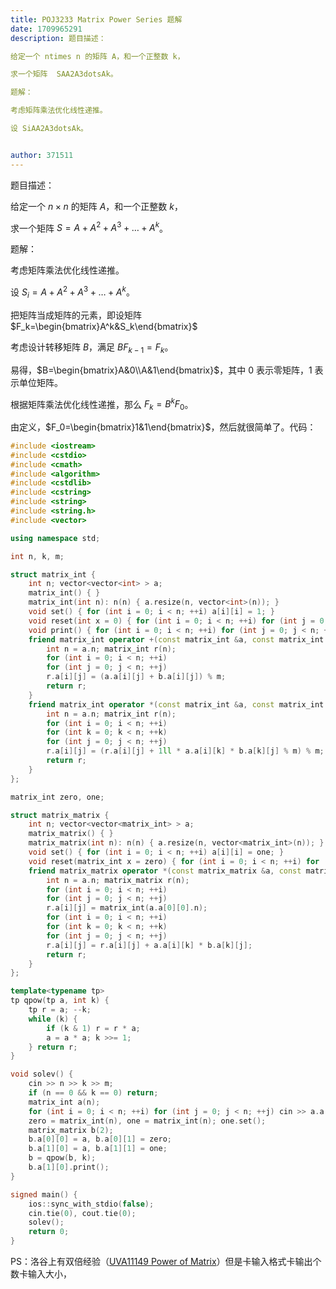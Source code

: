 ```yaml
---
title: POJ3233 Matrix Power Series 题解
date: 1709965291
description: 题目描述：

给定一个 ntimes n 的矩阵 A，和一个正整数 k，

求一个矩阵  SAA2A3dotsAk。

题解：

考虑矩阵乘法优化线性递推。

设 SiAA2A3dotsAk。


author: 371511
---
```


题目描述：

给定一个 $n\times n$ 的矩阵 $A$，和一个正整数 $k$，

求一个矩阵  $S=A+A^2+A^3+\dots+A^k$。

题解：

考虑矩阵乘法优化线性递推。

设 $S_i=A+A^2+A^3+\dots+A^k$。

把矩阵当成矩阵的元素，即设矩阵 $F_k=\begin{bmatrix}A^k&S_k\end{bmatrix}$


考虑设计转移矩阵 $B$，满足 $BF_{k-1}=F_k$。

易得，$B=\begin{bmatrix}A&0\\A&1\end{bmatrix}$，其中 $0$ 表示零矩阵，$1$ 表示单位矩阵。

根据矩阵乘法优化线性递推，那么 $F_k=B^kF_0$。

由定义，$F_0=\begin{bmatrix}1&1\end{bmatrix}$，然后就很简单了。代码：

```cpp
#include <iostream>
#include <cstdio>
#include <cmath>
#include <algorithm>
#include <cstdlib>
#include <cstring>
#include <string>
#include <string.h>
#include <vector>

using namespace std;

int n, k, m;

struct matrix_int {
	int n; vector<vector<int> > a;
	matrix_int() { }
	matrix_int(int n): n(n) { a.resize(n, vector<int>(n)); }
	void set() { for (int i = 0; i < n; ++i) a[i][i] = 1; }
	void reset(int x = 0) { for (int i = 0; i < n; ++i) for (int j = 0; j < n; ++j) a[i][j] = x; }
	void print() { for (int i = 0; i < n; ++i) for (int j = 0; j < n; ++j) cout << a[i][j] << (j == n - 1 ? "\n" : " "); }
	friend matrix_int operator +(const matrix_int &a, const matrix_int &b) {
		int n = a.n; matrix_int r(n);
		for (int i = 0; i < n; ++i)
		for (int j = 0; j < n; ++j)
		r.a[i][j] = (a.a[i][j] + b.a[i][j]) % m;
		return r;
	}
	friend matrix_int operator *(const matrix_int &a, const matrix_int &b) {
		int n = a.n; matrix_int r(n);
		for (int i = 0; i < n; ++i)
		for (int k = 0; k < n; ++k)
		for (int j = 0; j < n; ++j)
		r.a[i][j] = (r.a[i][j] + 1ll * a.a[i][k] * b.a[k][j] % m) % m;
		return r;
	}
};

matrix_int zero, one;

struct matrix_matrix {
	int n; vector<vector<matrix_int> > a;
	matrix_matrix() { }
	matrix_matrix(int n): n(n) { a.resize(n, vector<matrix_int>(n)); }
	void set() { for (int i = 0; i < n; ++i) a[i][i] = one; }
	void reset(matrix_int x = zero) { for (int i = 0; i < n; ++i) for (int j = 0; j < n; ++j) a[i][j] = x; }
	friend matrix_matrix operator *(const matrix_matrix &a, const matrix_matrix &b) {
		int n = a.n; matrix_matrix r(n);
		for (int i = 0; i < n; ++i)
		for (int j = 0; j < n; ++j)
		r.a[i][j] = matrix_int(a.a[0][0].n);
		for (int i = 0; i < n; ++i)
		for (int k = 0; k < n; ++k)
		for (int j = 0; j < n; ++j)
		r.a[i][j] = r.a[i][j] + a.a[i][k] * b.a[k][j];
		return r;
	}
};

template<typename tp>
tp qpow(tp a, int k) {
	tp r = a; --k;
	while (k) {
		if (k & 1) r = r * a;
		a = a * a; k >>= 1;
	} return r;
}

void solev() {
	cin >> n >> k >> m;
	if (n == 0 && k == 0) return;
	matrix_int a(n);
	for (int i = 0; i < n; ++i) for (int j = 0; j < n; ++j) cin >> a.a[i][j];
	zero = matrix_int(n), one = matrix_int(n); one.set();
	matrix_matrix b(2);
	b.a[0][0] = a, b.a[0][1] = zero;
	b.a[1][0] = a, b.a[1][1] = one;
	b = qpow(b, k);
	b.a[1][0].print();
}

signed main() {
	ios::sync_with_stdio(false);
	cin.tie(0), cout.tie(0);
	solev();
	return 0;
}
```

PS：洛谷上有双倍经验（[UVA11149 Power of Matrix](https://www.luogu.com.cn/problem/UVA11149)）但是卡输入格式卡输出个数卡输入大小，
